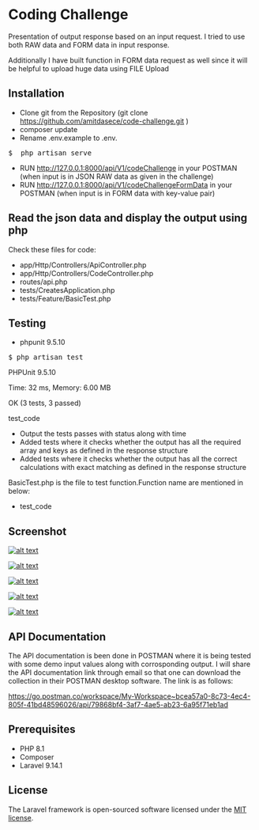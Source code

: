 <h1 dir="auto" data-sourcepos="1:1-1:23">Coding Challenge</h1>
<p dir="auto" data-sourcepos="2:1-2:62">Presentation of output response based on an input request. I tried to use both RAW data and FORM data in input response.</p>
<p dir="auto" data-sourcepos="2:1-2:62">Additionally I have built function in FORM data request as well since it will be helpful to upload huge data using FILE Upload </p>
<h2 dir="auto" data-sourcepos="26:1-26:15"> <a aria-hidden="true" href="#installation" id="user-content-installation"></a>Installation</h2>
<ul dir="auto" data-sourcepos="28:1-34:78">
  <li data-sourcepos="28:1-29:1">Clone git from the Repository (git clone <a rel="nofollow noreferrer noopener" href="https://github.com/amitdasece/code-challenge.git">https://github.com/amitdasece/code-challenge.git</a> )</li>
  <li data-sourcepos="30:1-30:17">composer update</li>
  <li data-sourcepos="31:1-31:70">Rename .env.example to .env.</li>
</ul>
<div>
  <pre lang="plaintext" data-sourcepos="35:1-40:3"><span lang="plaintext" id="LC1">$ </span><span lang="plaintext" id="LC4"> php artisan serve</span></pre>
</div>
<ul dir="auto" data-sourcepos="41:1-42:0">
  <li data-sourcepos="41:1-42:0">RUN <a rel="nofollow noreferrer noopener" href="http://127.0.0.1:8000/api/codeChallenge">http://127.0.0.1:8000/api/V1/codeChallenge</a> in your POSTMAN (when input is in JSON RAW data as given in the challenge) </li>
  <li>RUN <a rel="nofollow noreferrer noopener" href="http://127.0.0.1:8000/api/codeChallengeFormData">http://127.0.0.1:8000/api/V1/codeChallengeFormData</a> in your POSTMAN (when input is in FORM data with key-value pair) </li>
</ul>

<h2 dir="auto" data-sourcepos="12:1-12:59"> <a aria-hidden="true" href="#read-the-json-data-and-save-it-to-the-database-using-php" id="user-content-read-the-json-data-and-save-it-to-the-database-using-php"></a>Read the json data and display the output using php</h2>
<p dir="auto" data-sourcepos="14:1-15:39">Check these files for code:  </p>
<ul dir="auto" data-sourcepos="145:1-15:39">
<li data-sourcepos="16:1-15:39">app/Http/Controllers/ApiController.php</li>
<li>app/Http/Controllers/CodeController.php</li>
<li>routes/api.php</li>
<li>tests/CreatesApplication.php</li>
<li>tests/Feature/BasicTest.php</li>
</ul>

<h2 dir="auto" data-sourcepos="43:1-43:10"> <a aria-hidden="true" href="#testing" id="user-content-testing"></a>Testing</h2>
<ul dir="auto" data-sourcepos="45:1-46:0">
  <li data-sourcepos="45:1-46:0">phpunit 9.5.10</li>
</ul>
<div>
  <pre lang="plaintext" data-sourcepos="47:1-49:3"><span lang="plaintext" id="LC1">$ php artisan test</span></pre>
</div>
<p dir="auto" data-sourcepos="51:1-51:53">PHPUnit 9.5.10</p>
<p dir="auto" data-sourcepos="53:1-53:28">Time: 32 ms, Memory: 6.00 MB</p>
<p dir="auto" data-sourcepos="55:1-55:26">OK (3 tests, 3 passed)</p>
<p dir="auto" data-sourcepos="55:1-55:26">test_code</p>
<ul dir="auto" data-sourcepos="59:1-62:0">
<li data-sourcepos="55:1-55:26">Output the tests passes with status along with time</li>
<li>Added tests where it checks whether the output has all the required array and keys as defined in the response structure</li>
<li>Added tests where it checks whether the output has all the correct calculations with exact matching as defined in the response structure</li>
</ul>
<p dir="auto" data-sourcepos="57:1-57:91">BasicTest.php is the file to test function.Function name are mentioned in below:</p>
<ul dir="auto" data-sourcepos="59:1-62:0">
  <li data-sourcepos="59:1-59:21">test_code</li>
</ul>
<h2 dir="auto" data-sourcepos="8:1-8:13"> <a aria-hidden="true" href="#screenshot" id="user-content-screenshot"></a>Screenshot</h2>
<p dir="auto" data-sourcepos="10:1-10:103"><a data-canonical-src="https://github.com/amitdasece/code-challenge/blob/main/raw_data_postman_request.png" rel="nofollow noreferrer noopener" href="https://github.com/amitdasece/code-challenge/blob/main/raw_data_postman_request.png"><img decoding="async" data-canonical-src="https://github.com/amitdasece/code-challenge/blob/main/raw_data_postman_request.png" alt="alt text" src="https://github.com/amitdasece/code-challenge/blob/main/raw_data_postman_request.png" loading="lazy"></a></p>
<p dir="auto" data-sourcepos="10:1-10:103"><a data-canonical-src="https://github.com/amitdasece/code-challenge/blob/main/raw_data_postman_response.png" rel="nofollow noreferrer noopener" href="https://github.com/amitdasece/code-challenge/blob/main/raw_data_postman_response.png"><img decoding="async" data-canonical-src="https://github.com/amitdasece/code-challenge/blob/main/raw_data_postman_response.png" alt="alt text" src="https://github.com/amitdasece/code-challenge/blob/main/raw_data_postman_response.png" loading="lazy"></a></p>
<p dir="auto" data-sourcepos="10:1-10:103"><a data-canonical-src="https://github.com/amitdasece/code-challenge/blob/main/form_data_postman_request.png" rel="nofollow noreferrer noopener" href="https://github.com/amitdasece/code-challenge/blob/main/form_data_postman_request.png"><img decoding="async" data-canonical-src="https://github.com/amitdasece/code-challenge/blob/main/form_data_postman_request.png" alt="alt text" src="https://github.com/amitdasece/code-challenge/blob/main/form_data_postman_request.png" loading="lazy"></a></p>
<p dir="auto" data-sourcepos="10:1-10:103"><a data-canonical-src="https://github.com/amitdasece/code-challenge/blob/main/form_data_postman_response.png" rel="nofollow noreferrer noopener" href="https://github.com/amitdasece/code-challenge/blob/main/form_data_postman_response.png"><img decoding="async" data-canonical-src="https://github.com/amitdasece/code-challenge/blob/main/form_data_postman_response.png" alt="alt text" src="https://github.com/amitdasece/code-challenge/blob/main/form_data_postman_response.png" loading="lazy"></a></p>
<p dir="auto" data-sourcepos="10:1-10:103"><a data-canonical-src="https://github.com/amitdasece/code-challenge/blob/main/unitTesting.png" rel="nofollow noreferrer noopener" href="https://github.com/amitdasece/code-challenge/blob/main/unitTesting.png"><img decoding="async" data-canonical-src="https://github.com/amitdasece/code-challenge/blob/main/unitTesting.png" alt="alt text" src="https://github.com/amitdasece/code-challenge/blob/main/unitTesting.png" loading="lazy"></a></p>
<h2 dir="auto" data-sourcepos="17:1-17:16"> <a aria-hidden="true" href="#prerequisites" id="user-content-prerequisites"></a>API Documentation</h2>
<p dir="auto" data-sourcepos="65:1-65:117">The API documentation is been done in POSTMAN where it is being tested with some demo input values along with corrosponding output. I will share the API documentation link through email so that one can download the collection in their POSTMAN desktop software. The link is as follows:</p>
<p dir="auto" data-sourcepos="65:1-65:117"><a href="https://go.postman.co/workspace/My-Workspace~bcea57a0-8c73-4ec4-805f-41bd48596026/api/79868bf4-3af7-4ae5-ab23-6a95f71eb1ad">https://go.postman.co/workspace/My-Workspace~bcea57a0-8c73-4ec4-805f-41bd48596026/api/79868bf4-3af7-4ae5-ab23-6a95f71eb1ad</a> </p>
<h2 dir="auto" data-sourcepos="17:1-17:16"> <a aria-hidden="true" href="#prerequisites" id="user-content-prerequisites"></a>Prerequisites</h2>
<ul dir="auto" data-sourcepos="19:1-25:0">
  <li data-sourcepos="19:1-19:9">PHP 8.1</li>
  <li data-sourcepos="21:1-21:10">Composer</li>
  <li data-sourcepos="23:1-25:0">Laravel 9.14.1 </li>
</ul>


<h2 dir="auto" data-sourcepos="63:1-63:10"> <a aria-hidden="true" href="#license" id="user-content-license"></a>License</h2>
<p dir="auto" data-sourcepos="65:1-65:117">The Laravel framework is open-sourced software licensed under the <a rel="nofollow noreferrer noopener" href="https://opensource.org/licenses/MIT">MIT license</a>.</p>
